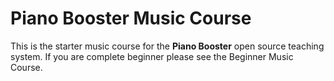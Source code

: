 # Piano Booster Music Course
This is the starter music course for the **Piano Booster**
open source teaching system. If you are complete beginner please see
the Beginner Music Course.
